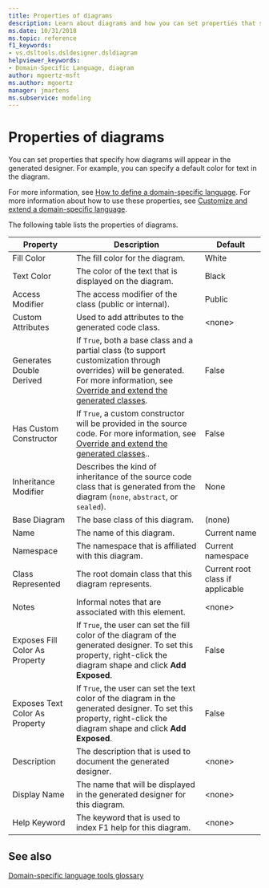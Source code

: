```yaml
---
title: Properties of diagrams
description: Learn about diagrams and how you can set properties that specify how diagrams will appear in the generated designer.
ms.date: 10/31/2018
ms.topic: reference
f1_keywords:
- vs.dsltools.dsldesigner.dsldiagram
helpviewer_keywords:
- Domain-Specific Language, diagram
author: mgoertz-msft
ms.author: mgoertz
manager: jmartens
ms.subservice: modeling
---
```

# Properties of diagrams

You can set properties that specify how diagrams will appear in the generated designer. For example, you can specify a default color for text in the diagram.

 For more information, see [How to define a domain-specific language](../modeling/how-to-define-a-domain-specific-language.md). For more information about how to use these properties, see [Customize and extend a domain-specific language](../modeling/customizing-and-extending-a-domain-specific-language.md).

 The following table lists the properties of diagrams.

|Property|Description|Default|
|-|-|-|
|Fill Color|The fill color for the diagram.|White|
|Text Color|The color of the text that is displayed on the diagram.|Black|
|Access Modifier|The access modifier of the class (public or internal).|Public|
|Custom Attributes|Used to add attributes to the generated code class.|\<none>|
|Generates Double Derived|If `True`, both a base class and a partial class (to support customization through overrides) will be generated. For more information, see [Override and extend the generated classes](../modeling/overriding-and-extending-the-generated-classes.md).|False|
|Has Custom Constructor|If `True`, a custom constructor will be provided in the source code. For more information, see [Override and extend the generated classes](../modeling/overriding-and-extending-the-generated-classes.md)..|False|
|Inheritance Modifier|Describes the kind of inheritance of the source code class that is generated from the diagram (`none`, `abstract`, or `sealed`).|None|
|Base Diagram|The base class of this diagram.|(none)|
|Name|The name of this diagram.|Current name|
|Namespace|The namespace that is affiliated with this diagram.|Current namespace|
|Class Represented|The root domain class that this diagram represents.|Current root class if applicable|
|Notes|Informal notes that are associated with this element.|\<none>|
|Exposes Fill Color As Property|If `True`, the user can set the fill color of the diagram of the generated designer. To set this property, right-click the diagram shape and click **Add Exposed**.|False|
|Exposes Text Color As Property|If `True`, the user can set the text color of the diagram in the generated designer. To set this property, right-click the diagram shape and click **Add Exposed**.|False|
|Description|The description that is used to document the generated designer.|\<none>|
|Display Name|The name that will be displayed in the generated designer for this diagram.|\<none>|
|Help Keyword|The keyword that is used to index F1 help for this diagram.|\<none>|

## See also

[Domain-specific language tools glossary](/previous-versions/bb126564(v=vs.100))